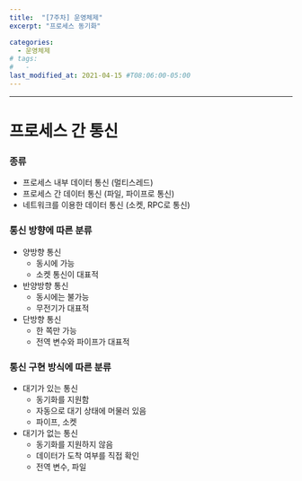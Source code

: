 ```yaml
---
title:  "[7주차] 운영체제"
excerpt: "프로세스 동기화"

categories:
  - 운영체제
# tags:
#   - 
last_modified_at: 2021-04-15 #T08:06:00-05:00
---
```


---
# 프로세스 간 통신
### 종류
- 프로세스 내부 데이터 통신 (멀티스레드)
- 프로세스 간 데이터 통신 (파일, 파이프로 통신)
- 네트워크를 이용한 데이터 통신 (소켓, RPC로 통신)

### 통신 방향에 따른 분류
- 양방향 통신
  - 동시에 가능
  - 소켓 통신이 대표적
- 반양방향 통신
  - 동시에는 불가능
  - 무전기가 대표적
- 단방향 통신
  - 한 쪽만 가능
  - 전역 변수와 파이프가 대표적

### 통신 구현 방식에 따른 분류
- 대기가 있는 통신
  - 동기화를 지원함
  - 자동으로 대기 상태에 머물러 있음
  - 파이프, 소켓
- 대기가 없는 통신
  - 동기화를 지원하지 않음
  - 데이터가 도착 여부를 직접 확인
  - 전역 변수, 파일